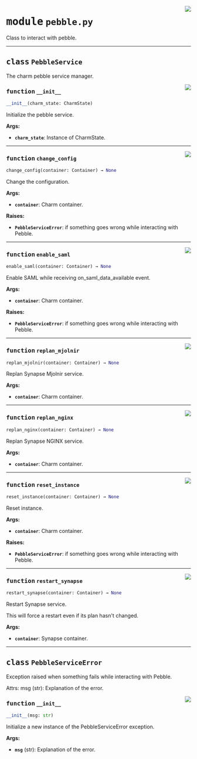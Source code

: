 <!-- markdownlint-disable -->

<a href="../src/pebble.py#L0"><img align="right" style="float:right;" src="https://img.shields.io/badge/-source-cccccc?style=flat-square"></a>

# <kbd>module</kbd> `pebble.py`
Class to interact with pebble. 



---

## <kbd>class</kbd> `PebbleService`
The charm pebble service manager. 

<a href="../src/pebble.py#L38"><img align="right" style="float:right;" src="https://img.shields.io/badge/-source-cccccc?style=flat-square"></a>

### <kbd>function</kbd> `__init__`

```python
__init__(charm_state: CharmState)
```

Initialize the pebble service. 



**Args:**
 
 - <b>`charm_state`</b>:  Instance of CharmState. 




---

<a href="../src/pebble.py#L76"><img align="right" style="float:right;" src="https://img.shields.io/badge/-source-cccccc?style=flat-square"></a>

### <kbd>function</kbd> `change_config`

```python
change_config(container: Container) → None
```

Change the configuration. 



**Args:**
 
 - <b>`container`</b>:  Charm container. 



**Raises:**
 
 - <b>`PebbleServiceError`</b>:  if something goes wrong while interacting with Pebble. 

---

<a href="../src/pebble.py#L99"><img align="right" style="float:right;" src="https://img.shields.io/badge/-source-cccccc?style=flat-square"></a>

### <kbd>function</kbd> `enable_saml`

```python
enable_saml(container: Container) → None
```

Enable SAML while receiving on_saml_data_available event. 



**Args:**
 
 - <b>`container`</b>:  Charm container. 



**Raises:**
 
 - <b>`PebbleServiceError`</b>:  if something goes wrong while interacting with Pebble. 

---

<a href="../src/pebble.py#L67"><img align="right" style="float:right;" src="https://img.shields.io/badge/-source-cccccc?style=flat-square"></a>

### <kbd>function</kbd> `replan_mjolnir`

```python
replan_mjolnir(container: Container) → None
```

Replan Synapse Mjolnir service. 



**Args:**
 
 - <b>`container`</b>:  Charm container. 

---

<a href="../src/pebble.py#L58"><img align="right" style="float:right;" src="https://img.shields.io/badge/-source-cccccc?style=flat-square"></a>

### <kbd>function</kbd> `replan_nginx`

```python
replan_nginx(container: Container) → None
```

Replan Synapse NGINX service. 



**Args:**
 
 - <b>`container`</b>:  Charm container. 

---

<a href="../src/pebble.py#L115"><img align="right" style="float:right;" src="https://img.shields.io/badge/-source-cccccc?style=flat-square"></a>

### <kbd>function</kbd> `reset_instance`

```python
reset_instance(container: Container) → None
```

Reset instance. 



**Args:**
 
 - <b>`container`</b>:  Charm container. 



**Raises:**
 
 - <b>`PebbleServiceError`</b>:  if something goes wrong while interacting with Pebble. 

---

<a href="../src/pebble.py#L46"><img align="right" style="float:right;" src="https://img.shields.io/badge/-source-cccccc?style=flat-square"></a>

### <kbd>function</kbd> `restart_synapse`

```python
restart_synapse(container: Container) → None
```

Restart Synapse service. 

This will force a restart even if its plan hasn't changed. 



**Args:**
 
 - <b>`container`</b>:  Synapse container. 


---

## <kbd>class</kbd> `PebbleServiceError`
Exception raised when something fails while interacting with Pebble. 

Attrs:  msg (str): Explanation of the error. 

<a href="../src/pebble.py#L26"><img align="right" style="float:right;" src="https://img.shields.io/badge/-source-cccccc?style=flat-square"></a>

### <kbd>function</kbd> `__init__`

```python
__init__(msg: str)
```

Initialize a new instance of the PebbleServiceError exception. 



**Args:**
 
 - <b>`msg`</b> (str):  Explanation of the error. 





